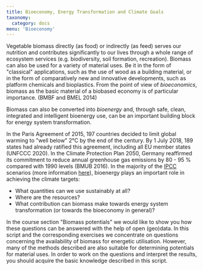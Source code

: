 ```yaml
---
title: Bioeconomy, Energy Transformation and Climate Goals
taxonomy:
  category: docs
menu: 'Bioeconomy'
---
```


Vegetable biomass  directly (as food) or indirectly (as feed) serves our nutrition and contributes significantly to our lives through a whole range of ecosystem services (e.g. biodiversity, soil formation, recreation). Biomass can also be used for a variety of material uses. Be it in the form of "classical" applications, such as the use of wood as a building material, or in the form of comparatively new and innovative developments, such as platform chemicals and bioplastics. From the point of view of *bioeconomics*, biomass as the basic material of a biobased economy is of particular importance. (BMBF and BMEL 2014)

Biomass can also be converted into *bioenergy* and, through safe, clean, integrated and intelligent bioenergy use, can be an important building block for energy system transformation. 

In the Paris Agreement of 2015, 197 countries decided to limit global warming to "well below" 2°C by the end of the century. By 1 July 2018, 189 states had already ratified this agreement, including all EU member states (UNFCCC 2020). In the Climate Protection Plan 2050, Germany reaffirmed its commitment to reduce annual greenhouse gas emissions by 80 - 95 % compared with 1990 levels (BMUB 2016). In the majority of the [IPCC](http://www.ipcc.ch/) scenarios (more information [here](http://wiki.bildungsserver.de/klimawandel/index.php/IPCC)), bioenergy plays an important role in achieving the climate targets:  

- What quantities can we use sustainably at all?
- Where are the resources?
- What contribution can biomass make towards energy system transformation (or towards the bioeconomy in general)?

In the course section "Biomass potentials" we would like to show you how these questions can be answered with the help of open (geo)data. In this script and the corresponding exercises we concentrate on questions concerning the availability of biomass for energetic utilisation. However, many of the methods described are also suitable for determining potentials for material uses. In order to work on the questions and interpret the results, you should acquire the basic knowledge described in this script. 
